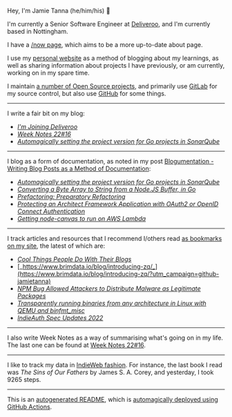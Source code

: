 Hey, I'm Jamie Tanna (he/him/his) 👋

I'm currently a Senior Software Engineer at [Deliveroo](https://deliveroo.engineering/), and I'm currently based in Nottingham.

I have a [/now page](https://www.jvt.me/now/?utm_campaign=github-jamietanna), which aims to be a more up-to-date about page.

I use my [personal website](https://www.jvt.me/?utm_campaign=github-jamietanna) as a method of blogging about my learnings, as well as sharing information about projects I have previously, or am currently, working on in my spare time.

I maintain [a number of Open Source projects](https://www.jvt.me/open-source/?utm_campaign=github-jamietanna), and primarily use [GitLab](https://gitlab.com/jamietanna) for my source control, but also use [GitHub](https://github.com/jamietanna) for some things.

---

I write a fair bit on my blog:


- [_I'm Joining Deliveroo_](https://www.jvt.me/posts/2022/04/25/joining-deliveroo/?utm_campaign=github-jamietanna)
- [_Week Notes 22#16_](https://www.jvt.me/week-notes/2022/16/?utm_campaign=github-jamietanna)
- [_Automagically setting the project version for Go projects in SonarQube_](https://www.jvt.me/posts/2022/04/20/sonar-go-version/?utm_campaign=github-jamietanna)

---

I blog as a form of documentation, as noted in my post [Blogumentation - Writing Blog Posts as a Method of Documentation](https://www.jvt.me/posts/2017/06/25/blogumentation/?utm_campaign=github-jamietanna):


- [_Automagically setting the project version for Go projects in SonarQube_](https://www.jvt.me/posts/2022/04/20/sonar-go-version/?utm_campaign=github-jamietanna)
- [_Converting a Byte Array to String from a Node.JS Buffer, in Go_](https://www.jvt.me/posts/2022/04/12/buffer-array-to-string-go/?utm_campaign=github-jamietanna)
- [_Prefactoring: Preparatory Refactoring_](https://www.jvt.me/posts/2022/04/12/prefactor/?utm_campaign=github-jamietanna)
- [_Protecting an Architect Framework Application with OAuth2 or OpenID Connect Authentication_](https://www.jvt.me/posts/2022/04/11/architect-oidc-login/?utm_campaign=github-jamietanna)
- [_Getting node-canvas to run on AWS Lambda_](https://www.jvt.me/posts/2022/04/08/node-canvas-lambda/?utm_campaign=github-jamietanna)

---

I track articles and resources that I recommend I/others read [as bookmarks on my site](https://www.jvt.me/kind/bookmarks/?utm_campaign=github-jamietanna), the latest of which are:


- [_Cool Things People Do With Their Blogs_](https://brainbaking.com/post/2022/04/cool-things-people-do-with-their-blogs/?utm_campaign=github-jamietanna)
- [_https://www.brimdata.io/blog/introducing-zq/_](https://www.brimdata.io/blog/introducing-zq/?utm_campaign=github-jamietanna)
- [_NPM Bug Allowed Attackers to Distribute Malware as Legitimate Packages_](https://thehackernews.com/2022/04/npm-bug-allowed-attackers-to-distribute.html?utm_campaign=github-jamietanna)
- [_Transparently running binaries from any architecture in Linux with QEMU and binfmt_misc_](https://ownyourbits.com/2018/06/13/transparently-running-binaries-from-any-architecture-in-linux-with-qemu-and-binfmt_misc/?utm_campaign=github-jamietanna)
- [_IndieAuth Spec Updates 2022_](https://david.shanske.com/2022/04/21/indieauth-spec-updates-2022/?utm_campaign=github-jamietanna)

---

I also write Week Notes as a way of summarising what's going on in my life. The last one can be found at [Week Notes 22#16](https://www.jvt.me/week-notes/2022/16/?utm_campaign=github-jamietanna).

---

I like to track my data in [IndieWeb fashion](https://indieweb.org/why). For instance, the last book I read was _The Sins of Our Fathers_ by James S. A. Corey, and yesterday, I took 9265 steps.

---
This is an [autogenerated README](https://www.jvt.me/posts/2022/01/12/autogenerated-profile-readme/?utm_campaign=github-jamietanna), which is [automagically deployed using GitHub Actions](https://github.com/jamietanna/jamietanna/blob/main/.github/workflows/rebuild.yml).
